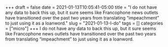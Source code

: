 +++draft = falsedate = 2021-01-13T10:05:41-05:00title = "I do not have any data to back this up, but it sure seems like Francophone news outlets have transitioned over the past two years from translating “impeachment” to just using it as a loanword."slug = "2021-01-13-I-do"tags = []categories = ["micro"]+++I do not have any data to back this up, but it sure seems like Francophone news outlets have transitioned over the past two years from translating “impeachment” to just using it as a loanword.